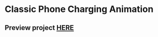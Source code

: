 # Classic Phone Charging Animation

## Preview project [HERE](https://quiet-pie-2513e8.netlify.app/)
  

